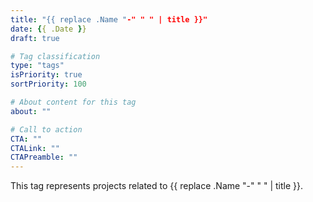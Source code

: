 ```yaml
---
title: "{{ replace .Name "-" " " | title }}"
date: {{ .Date }}
draft: true

# Tag classification
type: "tags"
isPriority: true
sortPriority: 100

# About content for this tag
about: ""

# Call to action
CTA: ""
CTALink: ""
CTAPreamble: ""
---
```


<!-- Optional additional content for the tag page -->

This tag represents projects related to {{ replace .Name "-" " " | title }}.